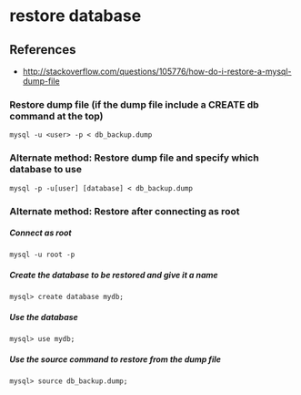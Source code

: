 # restore database

## References
* http://stackoverflow.com/questions/105776/how-do-i-restore-a-mysql-dump-file

### Restore dump file (if the dump file include a CREATE db command at the top)
```
mysql -u <user> -p < db_backup.dump
```

### Alternate method: Restore dump file and specify which database to use
```
mysql -p -u[user] [database] < db_backup.dump
```

### Alternate method: Restore after connecting as root
##### Connect as root
```
mysql -u root -p
```

##### Create the database to be restored and give it a name
```
mysql> create database mydb;
```

##### Use the database
```
mysql> use mydb;
```

##### Use the source command to restore from the dump file
```
mysql> source db_backup.dump;
```
